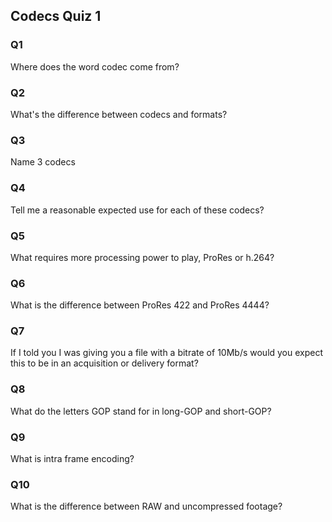 ## Codecs Quiz 1

### Q1
Where does the word codec come from?

### Q2
What's the difference between codecs and formats?

### Q3
Name 3 codecs

### Q4
Tell me a reasonable expected use for each of these codecs?

### Q5
What requires more processing power to play, ProRes or h.264?

### Q6
What is the difference between ProRes 422 and ProRes 4444?

### Q7
If I told you I was giving you a file with a bitrate of 10Mb/s would you expect this to be in an acquisition or delivery format?

### Q8
What do the letters GOP stand for in long-GOP and short-GOP?

### Q9
What is intra frame encoding?

### Q10
What is the difference between RAW and uncompressed footage?